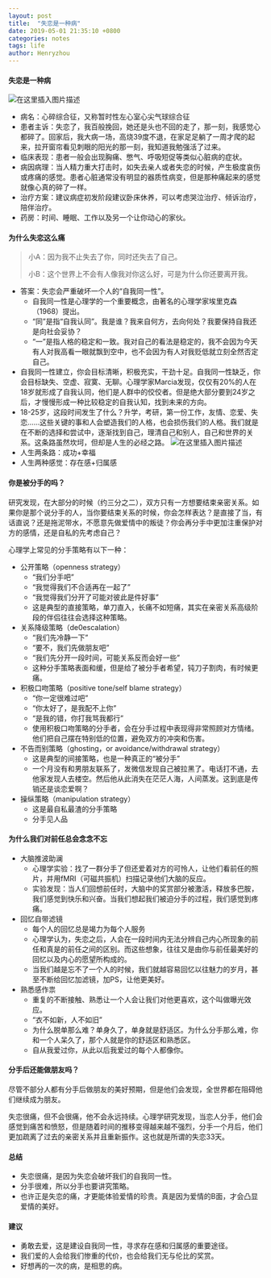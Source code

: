 ```yaml
---
layout: post
title:  "失恋是一种病"
date: 2019-05-01 21:35:10 +0800
categories: notes
tags: life
author: Henryzhou
---
```




#### 失恋是一种病

![在这里插入图片描述](https://img-blog.csdnimg.cn/20190501195435627.jpg?x-oss-process=image/watermark,type_ZmFuZ3poZW5naGVpdGk,shadow_10,text_aHR0cHM6Ly9ibG9nLmNzZG4ubmV0L2phc29uemhvdWp4,size_16,color_FFFFFF,t_70)

- 病名：心碎综合征，又称暂时性左心室心尖气球综合征
- 患者主诉：失恋了，我百般挽回，她还是头也不回的走了，那一刻，我感觉心都碎了。回家后，我大病一场，高烧39度不退，在家足足躺了一周才爬的起来，拉开窗帘看见刺眼的阳光的那一刻，我知道我勉强活了过来。
- 临床表现：患者一般会出现胸痛、憋气、呼吸短促等类似心脏病的症状。
- 病因病理：当人精力重大打击时，如失去亲人或者失恋的时候，产生极度哀伤或疼痛的感觉。患者心脏通常没有明显的器质性病变，但是那种痛起来的感觉就像心真的碎了一样。
- 治疗方案：建议病症初发阶段建议卧床休养，可以考虑哭泣治疗、倾诉治疗，陪伴治疗。
- 药房：时间、睡眠、工作以及另一个让你动心的家伙。



#### 为什么失恋这么痛

> 小A：因为我不止失去了你，同时还失去了自己。
>
> 小B：这个世界上不会有人像我对你这么好，可是为什么你还要离开我。

- 答案：失恋会严重破坏一个人的“自我同一性”。
  - 自我同一性是心理学的一个重要概念，由著名的心理学家埃里克森（1968）提出。
  - “同”是指“自我认同”。我是谁？我来自何方，去向何处？我要保持自我还是向社会妥协？
  - “一”是指人格的稳定和一致。我对自己的看法是稳定的，我不会因为今天有人对我高看一眼就飘到空中，也不会因为有人对我贬低就立刻全然否定自己。
- 自我同一性建立，你会目标清晰，积极充实，干劲十足。自我同一性缺乏，你会目标缺失、空虚、寂寞、无聊。心理学家Marcia发现，仅仅有20%的人在18岁就形成了自我认同，他们是人群中的佼佼者。但是绝大部分要到24岁之后，才慢慢形成一种比较稳定的自我认知，找到未来的方向。
- 18-25岁，这段时间发生了什么？升学，考研，第一份工作，友情、恋爱、失恋……这些关键的事和人会塑造我们的人格，也会损伤我们的人格。我们就是在不断的选择和尝试中，逐渐找到自己，理清自己和别人，自己和世界的关系。这条路虽然坎坷，但却是人生的必经之路。
  ![在这里插入图片描述](https://img-blog.csdnimg.cn/20190501195456542.jpg?x-oss-process=image/watermark,type_ZmFuZ3poZW5naGVpdGk,shadow_10,text_aHR0cHM6Ly9ibG9nLmNzZG4ubmV0L2phc29uemhvdWp4,size_16,color_FFFFFF,t_70)
- 人生两条路：成功+幸福
- 人生两种感觉：存在感+归属感

#### 你是被分手的吗？

研究发现，在大部分的时候（约三分之二），双方只有一方想要结束亲密关系。如果你是那个说分手的人，当你要结束关系的时候，你会怎样表达？是直接了当，有话直说？还是拖泥带水，不愿意先做爱情中的叛徒？你会再分手中更加注重保护对方的感情，还是自私的先考虑自己？

心理学上常见的分手策略有以下一种：

- 公开策略（openness strategy）
  - “我们分手吧”
  - “我觉得我们不合适再在一起了”
  - “我觉得我们分开了可能对彼此是件好事”
  - 这是典型的直接策略，单刀直入，长痛不如短痛，其实在亲密关系高级阶段的伴侣往往会选择这种策略。
- 关系降级策略（de0escalation）
  - “我们先冷静一下”
  - “要不，我们先做朋友吧”
  - “我们先分开一段时间，可能关系反而会好一些”
  - 这种分手策略表面和缓，但是给了被分手者希望，钝刀子割肉，有时候更痛。
- 积极口吻策略（positive tone/self blame strategy）
  - “你一定很难过吧”
  - “你太好了，是我配不上你”
  - “是我的错，你打我骂我都行”
  - 使用积极口吻策略的分手者，会在分手过程中表现得非常照顾对方情绪。他们把自己摆在特别低的位置，避免双方的冲突和伤害。
- 不告而别策略（ghosting，or avoidance/withdrawal strategy）
  - 这是典型的间接策略，也是一种真正的“被分手”
  - 一个月没有和男朋友联系了，发微信发现自己被拉黑了。电话打不通，去他家发现人去楼空。然后他从此消失在茫茫人海，人间蒸发。这到底是传销还是谈恋爱啊？
- 操纵策略（manipulation strategy）
  - 这是最自私最渣的分手策略
  - 分手见人品

#### 为什么我们对前任总会念念不忘

- 大脑推波助澜
  - 心理学实验：找了一群分手了但还爱着对方的可怜人，让他们看前任的照片，并用fMRI（可磁共振机）扫描记录他们大脑的反应。
  - 实验发现：当人们回想前任时，大脑中的奖赏部分被激活，释放多巴胺，我们感觉到快乐和兴奋。当我们想起我们被迫分手的过程，我们感觉到疼痛。
- 回忆自带滤镜
  - 每个人的回忆总是竭力为每个人服务
  - 心理学认为，失恋之后，人会在一段时间内无法分辨自己内心所现象的前任和真是的前任之间的区别。而这些想象，往往又是由你与前任最美好的回忆以及内心的愿望所构成的。
  - 当我们越是忘不了一个人的时候，我们就越容易回忆以往魅力的岁月，甚至不断给回忆加滤镜，加PS，让他更美好。
- 熟悉感作祟
  - 重复的不断接触、熟悉让一个人会让我们对他更喜欢，这个叫做曝光效应。
  - “衣不如新，人不如旧”
  - 为什么脱单那么难？单身久了，单身就是舒适区。为什么分手那么难，你和一个人呆久了，那个人就是你的舒适区和熟悉区。
  - 自从我爱过你，从此以后我爱过的每个人都像你。

#### 分手后还能做朋友吗？

尽管不部分人都有分手后做朋友的美好预期，但是他们会发现，全世界都在阻碍他们继续成为朋友。

失恋很痛，但不会很痛，他不会永远持续。心理学研究发现，当恋人分手，他们会感觉到痛苦和愤怒，但是随着时间的推移变得越来越不强烈，分手一个月后，他们更加疏离了过去的亲密关系并且重新振作。这也就是所谓的失恋33天。

#### 总结

- 失恋很痛，是因为失恋会破坏我们的自我同一性。
- 分手很难，所以分手也要讲究策略。
- 也许正是失恋的痛，才更能体验爱情的珍贵。真是因为爱情的B面，才会凸显爱情的美好。

#### 建议

- 勇敢去爱，这是建设自我同一性，寻求存在感和归属感的重要途径。
- 我们爱的人会给我们惨重的代价，也会给我们无与伦比的奖赏。
- 好想再的一次的病，是相思的病。